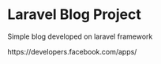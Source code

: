 <h1>Laravel Blog Project</h1>

<p>Simple blog developed on laravel framework</p>
<p>https://developers.facebook.com/apps/</p>
